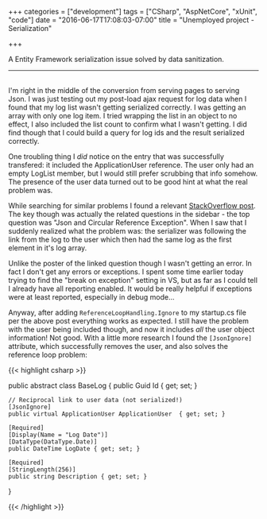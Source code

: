 +++
categories = ["development"]
tags = ["CSharp", "AspNetCore", "xUnit", "code"]
date = "2016-06-17T17:08:03-07:00"
title = "Unemployed project - Serialization"

+++

A Entity Framework serialization issue solved by data sanitization.
<!--more-->
<hr/><br/>
I'm right in the middle of the conversion from serving pages to serving Json. I
was just testing out my post-load ajax request for log data when I found that my
log list wasn't getting serialized correctly. I was getting an array with only
one log item. I tried wrapping the list in an object to no effect, I also
included the list count to confirm what I wasn't getting. I did find though that
I could build a query for log ids and the result serialized correctly.

One troubling thing I *did* notice on the entry that was successfully
transfered: it included the ApplicationUser reference. The user only had an
empty LogList member, but I would still prefer scrubbing that info somehow.
The presence of the user data turned out to be good hint at what the real
problem was.

While searching for similar problems I found a relevant
[StackOverflow post](http://stackoverflow.com/a/34836837/770443). The key though
was actually the related questions in the sidebar - the top question was "Json
and Circular Reference Exception". When I saw that I suddenly realized what the
problem was: the serializer was following the link from the log to the user
which then had the same log as the first element in it's log array.

Unlike the poster of the linked question though I wasn't getting an error. In
fact I don't get any errors or exceptions. I spent some time earlier today
trying to find the "break on exception" setting in VS, but as far as I could
tell I already have all reporting enabled. It would be really helpful if
exceptions were at least reported, especially in debug mode...

Anyway, after adding `ReferenceLoopHandling.Ignore` to my startup.cs file per
the above post everything works as expected. I still have the problem with the
user being included though, and now it includes *all* the user object
information! Not good. With a little more research I found the `[JsonIgnore]`
attribute, which successfully removes the user, and also solves the reference
loop problem:

{{< highlight csharp >}}

public abstract class BaseLog
{
    public Guid Id { get; set; }

    // Reciprocal link to user data (not serialized!)
    [JsonIgnore]
    public virtual ApplicationUser ApplicationUser  { get; set; }

    [Required]
    [Display(Name = "Log Date")]
    [DataType(DataType.Date)]
    public DateTime LogDate { get; set; }

    [Required]
    [StringLength(256)]
    public string Description { get; set; }
}

{{< /highlight >}}

